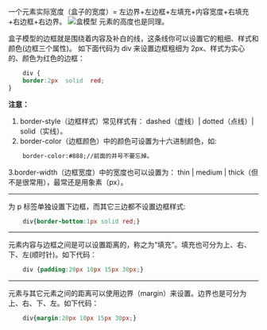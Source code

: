 一个元素实际宽度（盒子的宽度）= 左边界+左边框+左填充+内容宽度+右填充+右边框+右边界。
![盒模型](http://img.blog.csdn.net/20150722105348234)
元素的高度也是同理。

盒子模型的边框就是围绕着内容及补白的线，这条线你可以设置它的粗细、样式和颜色(边框三个属性)。
如下面代码为 div 来设置边框粗细为 2px、样式为实心的、颜色为红色的边框：
```css
	div {
    border:2px  solid  red;
}
```
**注意：**
1. border-style（边框样式）常见样式有：
dashed（虚线）| dotted（点线）| solid（实线）。
2. border-color（边框颜色）中的颜色可设置为十六进制颜色，如:
```html
	border-color:#888;//前面的井号不要忘掉。
```
3.border-width（边框宽度）中的宽度也可以设置为：
thin | medium | thick（但不是很常用），最常还是用象素（px）。

---
为 p 标签单独设置下边框，而其它三边都不设置边框样式:
```css
	div{border-bottom:1px solid red;}
```
---
元素内容与边框之间是可以设置距离的，称之为“填充”。填充也可分为上、右、下、左(顺时针)。如下代码：
```css
	div {padding:20px 10px 15px 30px;}
```
---
元素与其它元素之间的距离可以使用边界（margin）来设置。边界也是可分为上、右、下、左。如下代码：
```css
	div{margin:20px 10px 15px 30px;}
```